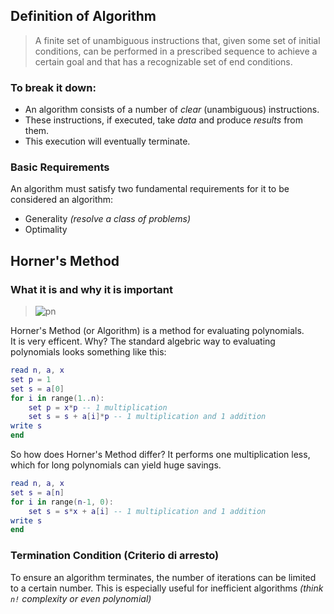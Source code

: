 ## Definition of Algorithm
> A finite set of unambiguous instructions that, given some set of initial conditions, 
can be performed in a prescribed sequence to achieve a certain goal and that has a recognizable set of end conditions.
### To break it down:
* An algorithm consists of a number of *clear* (unambiguous) instructions.  
* These instructions, if executed, take *data* and produce *results* from them.   
* This execution will eventually terminate.
### Basic Requirements
An algorithm must satisfy two fundamental requirements for it to be considered an algorithm:
* Generality *(resolve a class of problems)*
* Optimality
## Horner's Method
### What it is and why it is important
> ![pn](https://quicklatex.com/cache3/aa/ql_7b4bd908abe64d98ce46d55f0d4ebfaa_l3.png)  

Horner's Method (or Algorithm) is a method for evaluating polynomials.  
It is very efficent. Why? The standard algebric way to evaluating polynomials looks something like this:  

```lua
read n, a, x
set p = 1
set s = a[0]
for i in range(1..n):
    set p = x*p -- 1 multiplication
    set s = s + a[i]*p -- 1 multiplication and 1 addition
write s
end
```
So how does Horner's Method differ? It performs one multiplication less, which for long polynomials can yield huge savings.
```lua
read n, a, x
set s = a[n]
for i in range(n-1, 0):
    set s = s*x + a[i] -- 1 multiplication and 1 addition
write s
end
```
### Termination Condition (Criterio di arresto)
To ensure an algorithm terminates, the number of iterations can be limited to a certain number. This is especially useful for inefficient algorithms *(think `n!` complexity or even polynomial)*

